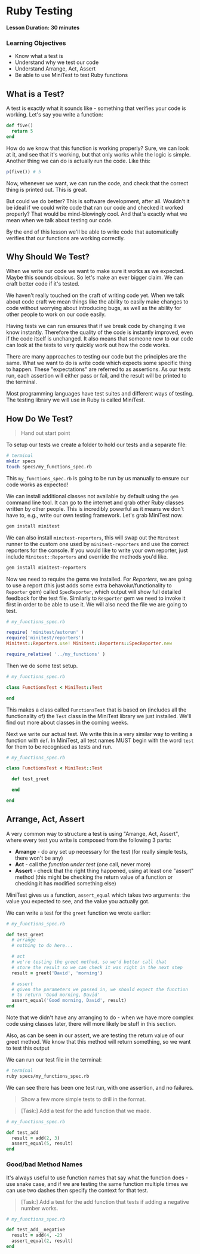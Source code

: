 # Ruby Testing

**Lesson Duration: 30 minutes**

### Learning Objectives

- Know what a test is
- Understand why we test our code
- Understand Arrange, Act, Assert
- Be able to use MiniTest to test Ruby functions

## What is a Test?

A test is exactly what it sounds like - something that verifies your code is working.
Let's say you write a function:

```ruby
def five()
  return 5
end
```

How do we know that this function is working properly? Sure, we can look at it,
and see that it's working, but that only works while the logic is simple.
Another thing we can do is actually run the code. Like this:

```ruby
p(five()) # 5
```

Now, whenever we want, we can run the code, and check that the correct thing is
printed out. This is great.

But could we do better? This is software development, after all. Wouldn't it be
ideal if we could write code that ran our code and checked it worked properly?
That would be mind-blowingly cool. And that's exactly what we mean when we talk
about testing our code.

By the end of this lesson we'll be able to write code that automatically verifies
that our functions are working correctly.

## Why Should We Test?

When we write our code we want to make sure it works as we expected. Maybe this
sounds obvious. So let's make an ever bigger claim. We can craft better code if it's tested.

We haven't really touched on the craft of writing code yet. When we talk about
code craft we mean things like the ability to easily make changes to code without
worrying about introducing bugs, as well as the ability for other people to work
on our code easily.

Having tests we can run ensures that if we break code by changing it we know instantly.
Therefore the quality of the code is instantly improved, even if the code itself is
unchanged. It also means that someone new to our code can look at the tests to very
quickly work out how the code works.

There are many approaches to testing our code but the principles are the same.
What we want to do is write code which expects some specific thing to happen.
These "expectations" are referred to as assertions. As our tests run, each assertion
will either pass or fail, and the result will be printed to the terminal.

Most programming languages have test suites and different ways of testing.
The testing library we will use in Ruby is called MiniTest.

## How Do We Test?

> Hand out start point

To setup our tests we create a folder to hold our tests and a separate file:

```bash
# terminal
mkdir specs
touch specs/my_functions_spec.rb
```

This `my_functions_spec.rb` is going to be run by us manually to ensure our
code works as expected!

We can install additional classes not available by default using the `gem` command
line tool.  It can go to the internet and grab other Ruby classes written by other
people. This is incredibly powerful as it means we don't have to, e.g., write our
own testing framework. Let's grab MiniTest now.

```bash
gem install minitest
```

We can also install `minitest-reporters`, this will swap out the `Minitest` runner to the custom one used by `minitest-reporters` and use the correct reporters for the console. If you would like to write your own reporter, just include `Minitest::Reporters` and override the methods you'd like.

```bash
gem install minitest-reporters
```

Now we need to require the gems we installed. For _Reporters_, we are going to use a report (this just adds some extra behavoiur/functionality to `Reporter` gem)  called `SpecReporter`, which output will show full detailed feedback for the test file. Similarly to `Resporter` gem we need to invoke it first in order to be able to use it. We will also need the file we are going to test.

```ruby
# my_functions_spec.rb

require( 'minitest/autorun' )
require('minitest/reporters')
Minitest::Reporters.use! Minitest::Reporters::SpecReporter.new

require_relative( '../my_functions' )
```

Then we do some test setup.

```ruby
# my_functions_spec.rb

class FunctionsTest < MiniTest::Test

end
```

This makes a class called `FunctionsTest` that is based on (includes all the functionality of)
the `Test` class in the MiniTest library we just installed.  We'll find out more about
classes in the coming weeks.

Next we write our actual test. We write this in a very similar way to writing a
function with `def`. In MiniTest, all test names MUST begin with the word `test`
for them to be recognised as tests and run.

```ruby
# my_functions_spec.rb

class FunctionsTest < MiniTest::Test

  def test_greet

  end

end
```

## Arrange, Act, Assert

A very common way to structure a test is using "Arrange, Act, Assert", where every
test you write is composed from the following 3 parts:

 * **Arrange** - do any set up necessary for the test (for really simple tests,
    there won't be any)
 * **Act** - call the _function under test_ (one call, never more)
 * **Assert** - check that the right thing happened, using at least one "assert" method (this might be checking the return value of a function or checking it has modified something else)

MiniTest gives us a function, `assert_equal` which takes two arguments: the value
you expected to see, and the value you actually got.

We can write a test for the `greet` function we wrote earlier:

```ruby
# my_functions_spec.rb

def test_greet
  # arrange
  # nothing to do here...

  # act
  # we're testing the greet method, so we'd better call that
  # store the result so we can check it was right in the next step
  result = greet('David', 'morning')

  # assert
  # given the parameters we passed in, we should expect the function
  # to return 'Good morning, David'
  assert_equal('Good morning, David', result)
end
```

Note that we didn't have any arranging to do - when we have more complex code using
classes later, there will more likely be stuff in this section.

Also, as can be seen in our assert, we are testing the return value of our greet method. We know that this method will return something, so we want to test this output

We can run our test file in the terminal:

```bash
# terminal
ruby specs/my_functions_spec.rb
```

We can see there has been one test run, with one assertion, and no failures.

> Show a few more simple tests to drill in the format.

> [Task:] Add a test for the add function that we made.

```ruby
# my_functions_spec.rb

def test_add
  result = add(2, 3)
  assert_equal(5, result)
end
```

### Good/bad Method Names

It's always useful to use function names that say what the function does - use
snake case, and if we are testing the same function multiple times we can use
two dashes then specify the context for that test.

> [Task:] Add a test for the add function that tests if adding a negative number works.

```ruby
# my_functions_spec.rb

def test_add__negative
  result = add(4, -2)
  assert_equal(2, result)
end
```
